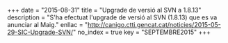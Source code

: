 +++
date        = "2015-08-31"
title       = "Upgrade de versió al SVN a 1.8.13"
description = "S'ha efectuat l'upgrade de versió al SVN (1.8.13) que es va anunciar al Maig."
enllac	    = "http://canigo.ctti.gencat.cat/noticies/2015-05-29-SIC-Upgrade-SVN/"
no_index 	= true
key 		= "SEPTEMBRE2015"
+++
